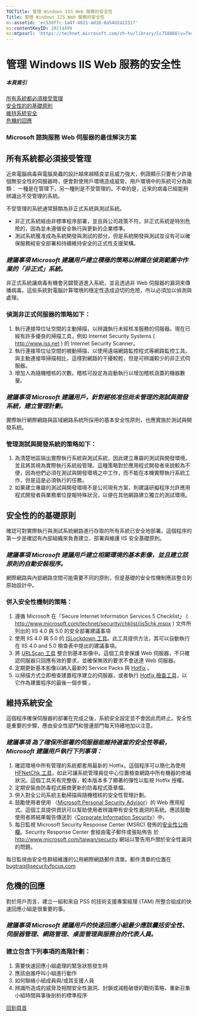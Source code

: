 ```yaml
---
TOCTitle: 管理 Windows IIS Web 服務的安全性
Title: 管理 Windows IIS Web 服務的安全性
ms:assetid: 'ec53dffc-1a4f-4821-ad10-6a54d2a2231f'
ms:contentKeyID: 20214499
ms:mtpsurl: 'https://technet.microsoft.com/zh-tw/library/Cc750866(v=TechNet.10)'
---
```


管理 Windows IIS Web 服務的安全性
=================================

##### 本頁索引

[](#aa)[所有系統都必須接受管理](#aa)  
[](#ab)[安全性的的基礎原則](#ab)  
[](#ac)[維持系統安全](#ac)  
[](#ad)[危機的回應](#ad)

### Microsoft 諮詢服務 Web 伺服器的最佳解決方案

所有系統都必須接受管理
----------------------

近來電腦病毒與電腦臭蟲的設計越來越精良並且威力強大，例證顯示只要有少許幾個無安全性的伺服器時，便會對使用戶環境造成威脅。用戶環境中的系統可分為兩類： 一種是在管理下，另一種則是不受管理的。不幸的是，近來的病毒已經能夠辨識出不受管理的系統。

不受管理的系統通常歸類為非正式系統與測試系統。

-   非正式系統經由非標準程序部署，並且與公司政策不符。非正式系統是特別危險的，因為並未遵循安全執行與更新的企業標準。
-   測試系統獲准成為系統開發與測試的部分，但是系統開發與測試並沒有可以確保服務經安全部署和持續維持安全的正式性支援架構。

### *建議事項 Microsoft 建議用戶建立積極的策略以辨識在偵測範圍中作業的「非正式」系統。*

非正式系統讓病毒有機會另闢管道進入系統，並且透過非 Web 伺服器的漏洞來傳播病毒。這些系統對電腦計算環境的穩定性造成迫切的危險，所以必須加以偵測與處理。

### 偵測非正式伺服器的策略如下：

1.  執行連接埠位址空間的主動掃描，以辨識執行未經核准服務的伺服器。現在已經有許多優良的掃描工具，例如 Internet Security Systems ( <http://www.iss.net> ) 的 Internet Security Scanner。
2.  執行連接埠位址空間的被動掃描，以使用遠端網路監控程式等網路監控工具。與主動連接埠掃描相比，這樣對網路的干擾較輕，但是可辨識較少的非正式伺服器。
3.  增加人為隨機稽核的次數。稽核可設定為自動執行以增加稽核涵蓋的機器數量。

### *建議事項 Microsoft 建議用戶，針對經核准但尚未管理的測試與開發系統，建立管理計劃。*

實際執行網際網路與區域網路系統所採用的基本安全性原則，也應實施於測試與開發系統。

### 管理測試與開發系統的策略如下：

1.  為清楚地區隔出實際執行系統與測試系統，因此建立專屬的測試與開發環境，並且將其視為實際執行系統般管理。這種策略對於應用程式開發者來說較為不便，因為他們必須在測試與開發環境之中工作，而不能在本機實際執行系統工作，但是這是必須執行的任務。
2.  如果建立專屬的測試與開發環境不是公司現有方案，則建議研擬程序允許應用程式開發者與業務單位提報特殊狀況，以便在其他網路建立獨立的測試環境。

安全性的的基礎原則
------------------

確認可對實際執行與測試系統網路進行存取的所有系統已安全地部署。這個程序的第一步是確認有內部組織來負責建立、部署與維護 IIS 安全基礎原則。

### *建議事項 Microsoft 建議用戶建立相關環境的基本影像，並且建立該原則的自動安裝程序。*

網際網路與內部網路空間可能需要不同的原則，但是基礎的安全性機制應該整合到原始設計中。

### 併入安全性機制的策略：

1.  遵循 Microsoft 在「Secure Internet Information Services 5 Checklist」 ( <http://www.microsoft.com/technet/security/chklist/iis5chk.mspx> ) 文件所列出的 IIS 4.0 與 5.0 的安全部署建議事項
2.  使用 IIS 4.0 與 5.0 的 [ISLockdown 工具](http://www.microsoft.com/technet/security/tools/locktool.mspx)。此工具提供方法，其可以自動執行在 IIS 4.0 and 5.0 檢查表中提出的建議事項。
3.  將 [URLScan 工具](http://www.microsoft.com/technet/security/tools/urlscan.mspx) 整合到基本影像中。這個工具會保護 Web 伺服器，不只確認伺服器只回應有效的要求，並確保無效的要求不會送達 Web 伺服器。
4.  定期更新基本影像以納入最新的 Service Packs 與 [Hotfix](http://www.microsoft.com/technet/security/current.aspx) 。
5.  以掃描方式立即檢查建置程序建立的伺服器，或者執行 [Hotfix 檢查工具](http://www.microsoft.com/technet/security/tools/hfnetchk.mspx)，以它作為建置程序的最後一個步驟 。

維持系統安全
------------

這個程序確保伺服器的部署在完成之後，系統安全設定並不會因此而終止。安全性是重要的步驟，應由安全性部門和營運部門每天持續地加以注意。

### *建議事項 為了確保所部署的伺服器能維持適當的安全性等級，Microsoft 建議用戶執行下列事項：*

1.  確認環境中所有管理的系統都套用最新的 Hotfix。這個程序可以簡化為使用 [HFNetChk 工具](http://www.microsoft.com/technet/security/tools/hfnetchk.mspx)，如此可讓系統管理員從中心位置檢查網路中所有機器的修補狀況。這個工具另有完整版，較本版本多了顯著的彈性以監視 Hotfix 授權。
2.  定期安裝由防毒程式廠商更新的防毒程式簽章檔。
3.  併入對全公司系統主動掃描與隨機稽核的安全性管理計劃。
4.  鼓勵使用者使用 〈[Microsoft Personal Security Advisor](http://www.microsoft.com/technet/security/tools/mpsa.mspx)〉的 Web 應用程式。這個工具提供資訊可以幫助使用者辨識帶有安全性漏洞的系統。應該鼓勵使用者將結果報告傳送到〈[Corporate Information Security](http://www.microsoft.com/technet/security/bulletin/alertus.aspx)〉中。
5.  每日監視 Microsoft Security Response Center (MSRC) 發佈的[安全性公佈欄](http://www.microsoft.com/technet/security/current.aspx)。Security Response Center 會經由電子郵件或張貼佈告 於 <http://www.microsoft.com/taiwan/security> 網站以警告用戶關於安全性漏洞的問題。

每日監視由安全性群組維護的公用網際網路郵件清單。郵件清單的位置在 [bugtraq@securityfocus.com](mailto:%20bugtraq@securityfocus.com)

危機的回應
----------

對於用戶而言，建立一組和來自 PSS 的技術支援專案經理 (TAM) 所整合組成的快速回應小組是很重要的事。

### *建議事項 Microsoft 建議用戶的快速回應小組最少應該囊括安全性、伺服器管理、網路管理、桌面管理與服務台的代表人員。*

### 建立包含下列事項的高階計劃：

1.  需要快速回應小組處理的緊急狀態發生時
2.  應該由誰呼叫小組進行動作
3.  如何聯絡小組成員與/或其支援人員
4.  辨識所造成的威脅及相關安全性漏洞、封鎖或減輕破壞的戰術策略、重新召集小組時間與事後剖析的標準程序

[](#mainsection)[回到頁首](#mainsection)
